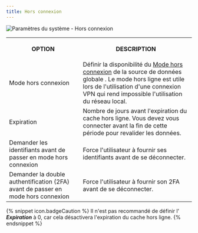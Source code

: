 ```yaml
---
title: Hors connexion
---
```

![Paramètres du système - Hors connexion](/img/fr/rdm/windows/clip3562.png) 

<table>
	<tr>
		<th>

OPTION 
		</th>
		<th>
DESCRIPTION 
		</th>
	</tr>
		<td>
Mode hors connexion 
		</td>
		<td>
Définir la disponibilité du [Mode hors connexion](/rdm/windows/data-sources/offline-mode/) de la source de données globale . Le mode hors ligne est utile lors de l&apos;utilisation d&apos;une connexion VPN qui rend impossible l&apos;utilisation du réseau local. 
		</td>
	</tr>
		<td>
Expiration 
		</td>
		<td>
Nombre de jours avant l&apos;expiration du cache hors ligne. Vous devez vous connecter avant la fin de cette période pour revalider les données. 
		</td>
	</tr>
		<td>
Demander les identifiants avant de passer en mode hors connexion 
		</td>
		<td>
Force l&apos;utilisateur à fournir ses identifiants avant de se déconnecter. 
		</td>
	</tr>
		<td>
Demander la double authentification (2FA) avant de passer en mode hors connexion 
		</td>
		<td>
Force l&apos;utilisateur à fournir son 2FA avant de se déconnecter. 
		</td>
	</tr>
</table>

{% snippet icon.badgeCaution %} 
Il n&apos;est pas recommandé de définir l&apos; ***Expiration*** à 0, car cela désactivera l&apos;expiration du cache hors ligne. 
{% endsnippet %}
 

